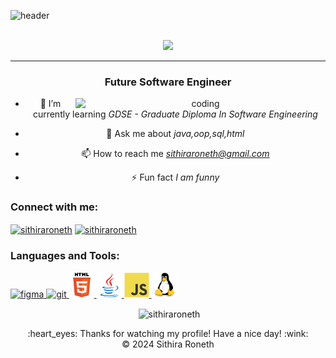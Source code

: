 ![header](https://user-images.githubusercontent.com/59575502/127335491-fdba1874-e943-4d3c-ab8c-678ffe22f8b8.png)

<div align="center">
<br>
    <img src="https://readme-typing-svg.herokuapp.com?font=Quicksand&color=387ADF&size=50&center=true&vCenter=true&height=60&width=618&lines=HI,+I'M+SITHIRA+RONETH+;WELCOME+TO+MY+PROFILE!"
</div>
<hr>

 <h3 align="center">Future Software Engineer</h3>

<img align="right" alt="coding" width="400" src="https://cdn.dribbble.com/userupload/10951018/file/original-d53f68cdc20daa2a2f31037fed7375e2.gif">

- 🌱 I’m currently learning *GDSE - Graduate Diploma In Software Engineering*

- 💬 Ask me about *java,oop,sql,html*

- 📫 How to reach me *sithiraroneth@gmail.com*

- ⚡ Fun fact *I am funny*

<h3 align="left">Connect with me:</h3>
<p align="left">
<a href="https://www.instagram.com/sithira_roneth/" target="blank"><img align="center" src="https://upload.wikimedia.org/wikipedia/commons/e/e7/Instagram_logo_2016.svg" alt="sithiraroneth" height="30" width="30" /></a>
<a href="https://www.linkedin.com/in/sithira-roneth-470aa4242/" target="blank"><img align="center" src="https://upload.wikimedia.org/wikipedia/commons/thumb/f/f8/LinkedIn_icon_circle.svg/2048px-LinkedIn_icon_circle.svg.png" alt="sithiraroneth" height="30" width="30" /></a>
</p>

<h3 align="left">Languages and Tools:</h3>
<p align="left"> <a href=https://www.figma.com/files/user/1273942702638735278?fuid=1273942702638735278 target="_blank" rel="noreferrer"> <img src="https://www.vectorlogo.zone/logos/figma/figma-icon.svg" alt="figma" width="40" height="40"/> </a> <a href="https://git-scm.com/" target="_blank" rel="noreferrer"> <img src="https://www.vectorlogo.zone/logos/git-scm/git-scm-icon.svg" alt="git" width="40" height="40"/> </a> <a href="https://www.w3.org/html/" target="_blank" rel="noreferrer"> <img src="https://raw.githubusercontent.com/devicons/devicon/master/icons/html5/html5-original-wordmark.svg" alt="html5" width="40" height="40"/> </a> <a href="https://www.java.com" target="_blank" rel="noreferrer"> <img src="https://raw.githubusercontent.com/devicons/devicon/master/icons/java/java-original.svg" alt="java" width="40" height="40"/> </a> <a href="https://developer.mozilla.org/en-US/docs/Web/JavaScript" target="_blank" rel="noreferrer"> <img src="https://raw.githubusercontent.com/devicons/devicon/master/icons/javascript/javascript-original.svg" alt="javascript" width="40" height="40"/> </a> <a href="https://www.linux.org/" target="_blank" rel="noreferrer"> <img src="https://raw.githubusercontent.com/devicons/devicon/master/icons/linux/linux-original.svg" alt="linux" width="40" height="40"/> </a> </p>

<p>&nbsp;<img align="center" src="https://github-readme-stats.vercel.app/api?username=SithiraRoneth&show_icons=true&locale=en" alt="sithiraroneth" /></p>


<div align="center">
  :heart_eyes: Thanks for watching my profile! Have a nice day! :wink: <br/>
  &copy; 2024 Sithira Roneth
</div>
